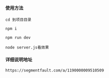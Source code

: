 #### 使用方法
```
cd 到项目目录

npm i

npm run dev

node server.js看效果
```

#### 详细说明地址
`https://segmentfault.com/a/1190000009510509`